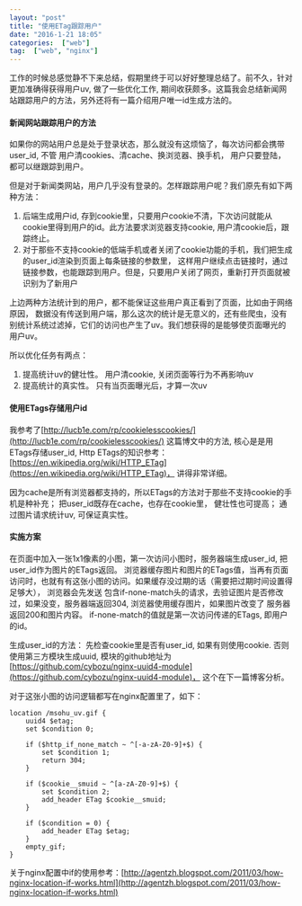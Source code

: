 ```yaml
---
layout: "post"
title: "使用ETag跟踪用户"
date: "2016-1-21 18:05"
categories:  ["web"]
tag:  ["web", "nginx"]
---
```


工作的时候总感觉静不下来总结，假期里终于可以好好整理总结了。前不久，针对更加准确得获得用户uv, 做了一些优化工作, 期间收获颇多。这篇我会总结新闻网站跟踪用户的方法，另外还将有一篇介绍用户唯一id生成方法的。

#### 新闻网站跟踪用户的方法

如果你的网站用户总是处于登录状态，那么就没有这烦恼了，每次访问都会携带user_id, 不管
用户清cookies、清cache、换浏览器、换手机， 用户只要登陆，都可以继跟踪到用户。

但是对于新闻类网站，用户几乎没有登录的。怎样跟踪用户呢？我们原先有如下两种方法：

1. 后端生成用户id, 存到cookie里，只要用户cookie不清，下次访问就能从cookie里得到用户的id。此方法要求浏览器支持cookie, 用户清cookie后，跟踪终止。
2. 对于那些不支持cookie的低端手机或者关闭了cookie功能的手机，我们把生成的user_id渲染到页面上每条链接的参数里， 这样用户继续点击链接时，通过链接参数，也能跟踪到用户。但是，只要用户关闭了网页，重新打开页面就被识别为了新用户

上边两种方法统计到的用户，都不能保证这些用户真正看到了页面，比如由于网络原因， 数据没有传送到用户端，那么这次的统计是无意义的，还有些爬虫，没有别统计系统过滤掉，它们的访问也产生了uv。我们想获得的是能够使页面曝光的用户uv。

所以优化任务有两点：

1. 提高统计uv的健壮性。 用户清cookie, 关闭页面等行为不再影响uv
2. 提高统计的真实性。 只有当页面曝光后，才算一次uv

#### 使用ETags存储用户id

我参考了[http://lucb1e.com/rp/cookielesscookies/](http://lucb1e.com/rp/cookielesscookies/) 这篇博文中的方法, 核心是是用ETags存储user_id, Http ETags的知识参考：[https://en.wikipedia.org/wiki/HTTP_ETag](https://en.wikipedia.org/wiki/HTTP_ETag)， 讲得非常详细。

因为cache是所有浏览器都支持的，所以ETags的方法对于那些不支持cookie的手机是种补充； 把user_id既存在cache，也存在cookie里，
健壮性也可提高； 通过图片请求统计uv, 可保证真实性。

#### 实施方案

在页面中加入一张1x1像素的小图，第一次访问小图时，服务器端生成user_id, 把user_id作为图片的ETags返回。 浏览器缓存图片和图片的ETags值，当再有页面访问时，也就有有这张小图的访问。如果缓存没过期的话（需要把过期时间设置得足够大）， 浏览器会先发送
包含if-none-match头的请求，去验证图片是否修改过，如果没变，服务器端返回304, 浏览器使用缓存图片，如果图片改变了
服务器返回200和图片内容。 if-none-match的值就是第一次访问传递的ETags, 即用户的id。

生成user_id的方法： 先检查cookie里是否有user_id, 如果有则使用cookie. 否则使用第三方模块生成uuid, 模块的github地址为[https://github.com/cybozu/nginx-uuid4-module](https://github.com/cybozu/nginx-uuid4-module)， 这个在下一篇博客分析。

对于这张小图的访问逻辑都写在nginx配置里了，如下：


    location /msohu_uv.gif {
        uuid4 $etag;
        set $condition 0;

        if ($http_if_none_match ~ ^[-a-zA-Z0-9]+$) {
            set $condition 1;
            return 304;
        }

        if ($cookie__smuid ~ ^[a-zA-Z0-9]+$) {
            set $condition 2;
            add_header ETag $cookie__smuid;
        }

        if ($condition = 0) {
            add_header ETag $etag;
        }
        empty_gif;
    }

关于nginx配置中if的使用参考：[http://agentzh.blogspot.com/2011/03/how-nginx-location-if-works.html](http://agentzh.blogspot.com/2011/03/how-nginx-location-if-works.html)
